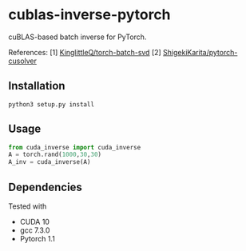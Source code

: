 # cublas-inverse-pytorch
cuBLAS-based batch inverse for PyTorch.

References:
[1] [KinglittleQ/torch-batch-svd](https://github.com/KinglittleQ/torch-batch-svd)
[2] [ShigekiKarita/pytorch-cusolver](https://github.com/ShigekiKarita/pytorch-cusolver) 

## Installation
``` shell
python3 setup.py install
```

## Usage
``` python
from cuda_inverse import cuda_inverse
A = torch.rand(1000,30,30)
A_inv = cuda_inverse(A)
```
## Dependencies 
Tested with
* CUDA 10
* gcc 7.3.0
* Pytorch 1.1
